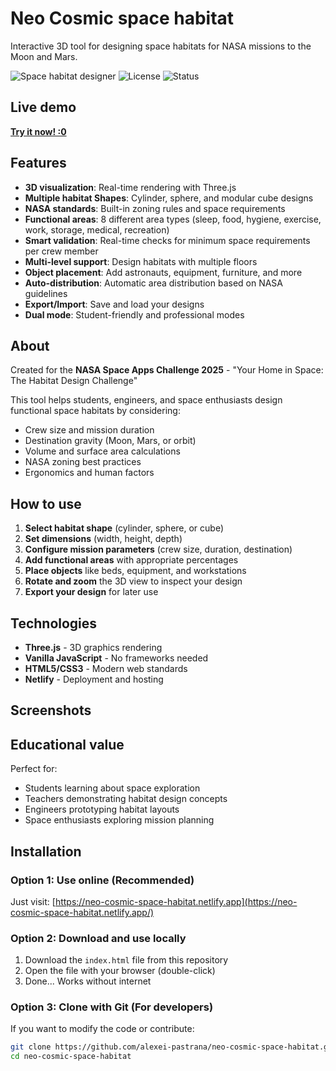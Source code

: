 # Neo Cosmic space habitat

Interactive 3D tool for designing space habitats for NASA missions to the Moon and Mars.

![Space habitat designer](https://img.shields.io/badge/NASA-Space%20Apps%202025-blue)
![License](https://img.shields.io/badge/license-MIT-green)
![Status](https://img.shields.io/badge/status-active-success)

## Live demo

**[Try it now! :0](https://neo-cosmic-space-habitat.netlify.app/)**

## Features

- **3D visualization**: Real-time rendering with Three.js
- **Multiple habitat Shapes**: Cylinder, sphere, and modular cube designs
- **NASA standards**: Built-in zoning rules and space requirements
- **Functional areas**: 8 different area types (sleep, food, hygiene, exercise, work, storage, medical, recreation)
- **Smart validation**: Real-time checks for minimum space requirements per crew member
- **Multi-level support**: Design habitats with multiple floors
- **Object placement**: Add astronauts, equipment, furniture, and more
- **Auto-distribution**: Automatic area distribution based on NASA guidelines
- **Export/Import**: Save and load your designs
- **Dual mode**: Student-friendly and professional modes

## About

Created for the **NASA Space Apps Challenge 2025** - "Your Home in Space: The Habitat Design Challenge"

This tool helps students, engineers, and space enthusiasts design functional space habitats by considering:
- Crew size and mission duration
- Destination gravity (Moon, Mars, or orbit)
- Volume and surface area calculations
- NASA zoning best practices
- Ergonomics and human factors

## How to use

1. **Select habitat shape** (cylinder, sphere, or cube)
2. **Set dimensions** (width, height, depth)
3. **Configure mission parameters** (crew size, duration, destination)
4. **Add functional areas** with appropriate percentages
5. **Place objects** like beds, equipment, and workstations
6. **Rotate and zoom** the 3D view to inspect your design
7. **Export your design** for later use

## Technologies

- **Three.js** - 3D graphics rendering
- **Vanilla JavaScript** - No frameworks needed
- **HTML5/CSS3** - Modern web standards
- **Netlify** - Deployment and hosting

## Screenshots


## Educational value

Perfect for:
- Students learning about space exploration
- Teachers demonstrating habitat design concepts
- Engineers prototyping habitat layouts
- Space enthusiasts exploring mission planning

## Installation

### Option 1: Use online (Recommended)
Just visit: [https://neo-cosmic-space-habitat.netlify.app](https://neo-cosmic-space-habitat.netlify.app/)

### Option 2: Download and use locally
1. Download the `index.html` file from this repository
2. Open the file with your browser (double-click)
3. Done... Works without internet

### Option 3: Clone with Git (For developers)
If you want to modify the code or contribute:
```bash
git clone https://github.com/alexei-pastrana/neo-cosmic-space-habitat.git
cd neo-cosmic-space-habitat
